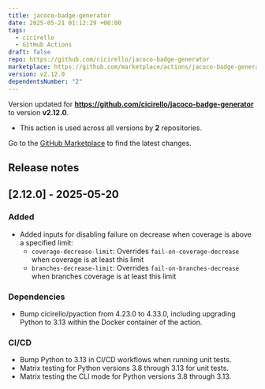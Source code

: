 ```yaml
---
title: jacoco-badge-generator
date: 2025-05-21 01:12:29 +00:00
tags:
  - cicirello
  - GitHub Actions
draft: false
repo: https://github.com/cicirello/jacoco-badge-generator
marketplace: https://github.com/marketplace/actions/jacoco-badge-generator
version: v2.12.0
dependentsNumber: "2"
---
```



Version updated for **https://github.com/cicirello/jacoco-badge-generator** to version **v2.12.0**.
- This action is used across all versions by **2** repositories.

Go to the [GitHub Marketplace](https://github.com/marketplace/actions/jacoco-badge-generator) to find the latest changes.

## Release notes

## [2.12.0] - 2025-05-20

### Added
* Added inputs for disabling failure on decrease when coverage is above a specified limit:
  * `coverage-decrease-limit`: Overrides `fail-on-coverage-decrease` when coverage is at least this limit
  * `branches-decrease-limit`: Overrides `fail-on-branches-decrease` when branches coverage is at least this limit

### Dependencies
* Bump cicirello/pyaction from 4.23.0 to 4.33.0, including upgrading Python to 3.13 within the Docker container of the action.

### CI/CD
* Bump Python to 3.13 in CI/CD workflows when running unit tests.
* Matrix testing for Python versions 3.8 through 3.13 for unit tests.
* Matrix testing the CLI mode for Python versions 3.8 through 3.13.

